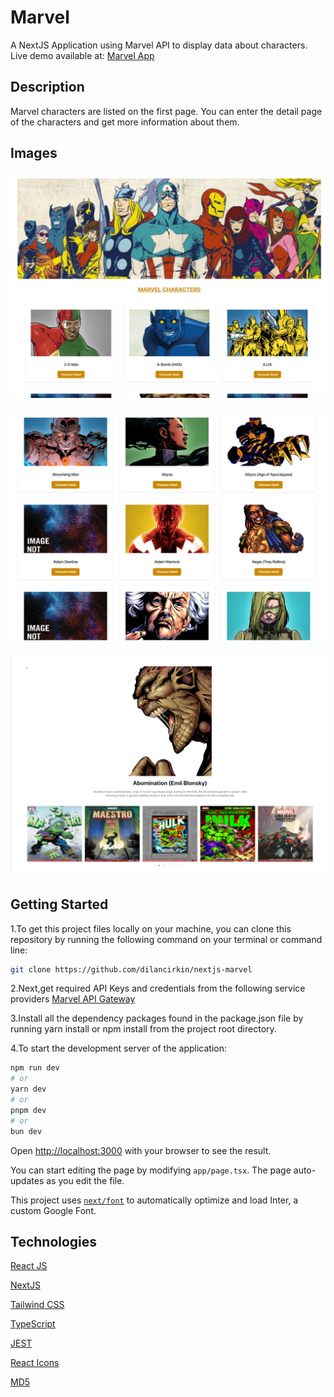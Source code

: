 # Marvel


A NextJS Application using Marvel API to display data about characters. Live demo available at:  [Marvel App](marvel-5s8dg478y-dilancirkin.vercel.app)


## Description
Marvel characters are listed on the first page. You can enter the detail page of the characters and get more information about them.

## Images

![Characters Home](images/home1.png)

![Characters Home](images/home2.png)

![Characters Detail](images/characters.png)

## Getting Started
1.To get this project files locally on your machine, you can clone this repository by running the following command on your terminal or command line:
```bash
git clone https://github.com/dilancirkin/nextjs-marvel
```
2.Next,get required API Keys and credentials from the following service providers
[Marvel API Gateway](https://developer.marvel.com/)

3.Install all the dependency packages found in the package.json file by running yarn install or npm install from the project root directory.

4.To start the development server of the application:

```bash
npm run dev
# or
yarn dev
# or
pnpm dev
# or
bun dev
```

Open [http://localhost:3000](http://localhost:3000) with your browser to see the result.

You can start editing the page by modifying `app/page.tsx`. The page auto-updates as you edit the file.

This project uses [`next/font`](https://nextjs.org/docs/basic-features/font-optimization) to automatically optimize and load Inter, a custom Google Font.



## Technologies


[React JS](https://react.dev/)

[NextJS](https://nextjs.org/)

[Tailwind CSS](https://tailwindcss.com/)

[TypeScript](https://www.typescriptlang.org/)

[JEST](https://jestjs.io/)

[React Icons](https://react-icons.github.io/react-icons/)

[MD5](https://www.npmjs.com/package/md5)


